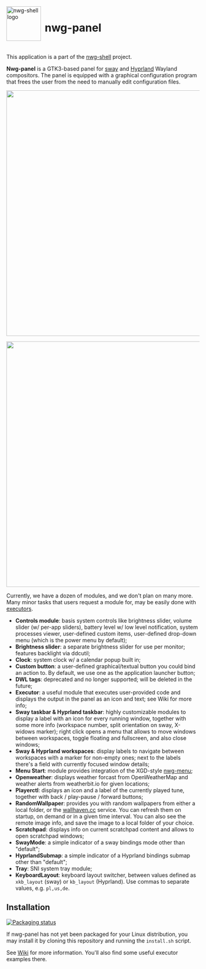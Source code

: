 <img src="https://github.com/nwg-piotr/nwg-panel/assets/20579136/36327f89-05b8-420d-998a-8f5f7d385545" width="90" style="margin-right:10px" align=left alt="nwg-shell logo">
<H1>nwg-panel</H1><br>

This application is a part of the [nwg-shell](https://nwg-piotr.github.io/nwg-shell) project.

**Nwg-panel** is a GTK3-based panel for [sway](https://github.com/swaywm/sway) and [Hyprland](https://github.com/hyprwm/Hyprland) 
Wayland compositors. The panel is equipped with a graphical configuration program that frees the user from the need to 
manually edit configuration files.

<img src="https://github.com/nwg-piotr/nwg-panel/assets/20579136/09866188-6819-4dfb-99df-40af53be859b" width=640><br>

<img src="https://github.com/nwg-piotr/nwg-panel/assets/20579136/1aeb8990-f355-4ba9-80e3-9aa2a46730ca" width=640><br>

Currently, we have a dozen of modules, and we don't plan on many more. Many minor tasks that users request a module for,
may be easily done with [executors](https://github.com/nwg-piotr/nwg-panel/wiki/modules:-Executor).

- **Controls module**: basis system controls like brightness slider, volume slider (w/ per-app sliders), battery 
level w/ low level notification, system processes viewer, user-defined custom items, user-defined drop-down menu 
(which is the power menu by default);
- **Brightness slider**: a separate brightness slider for use per monitor; features backlight via ddcutil;
- **Clock**: system clock w/ a calendar popup built in;
- **Custom button**: a user-defined graphical/textual button you could bind an action to. By default, we use one as the 
application launcher button;
- **DWL tags**: deprecated and no longer supported; will be deleted in the future;
- **Executor**: a useful module that executes user-provided code and displays the output in the panel as an icon and 
text; see Wiki for more info;
- **Sway taskbar & Hyprland taskbar**: highly customizable modules to display a label with an icon for every running 
window, together with some more info (workspace number, split orientation on sway, X-widows marker); right click opens 
a menu that allows to move windows between workspaces, toggle floating and fullscreen, and also close windows;
- **Sway & Hyprland workspaces**: display labels to navigate between workspaces with a marker for non-empty ones; next
to the labels there's a field with currently focused window details;
- **Menu Start**: module provides integration of the XGD-style [nwg-menu](https://github.com/nwg-piotr/nwg-menu);
- **Openweather**: displays weather forcast from OpenWeatherMap and weather alerts from weatherbit.io for given locations;
- **Playerctl**: displays an icon and a label of the currently played tune, together with back / play-pause / forward 
buttons;
- **RandomWallpaper**: provides you with random wallpapers from either a local folder, or the [wallhaven.cc](wallhaven.cc) service. You can refresh them on startup, on demand or in a given time interval. 
You can also see the remote image info, and save the image to a local folder of your choice.
- **Scratchpad**: displays info on current scratchpad content and allows to open scratchpad windows; 
- **SwayMode**: a simple indicator of a sway bindings mode other than "default";
- **HyprlandSubmap**: a simple indicator of a Hyprland bindings submap other than "default";
- **Tray**: SNI system tray module;
- **KeyboardLayout**: keyboard layout switcher, between values defined as `xkb_layout` (sway) or `kb_layout` (Hyprland).
Use commas to separate values, e.g. `pl,us,de`.

## Installation

[![Packaging status](https://repology.org/badge/vertical-allrepos/nwg-panel.svg)](https://repology.org/project/nwg-panel/versions)

If nwg-panel has not yet been packaged for your Linux distribution, you may install it by cloning this repository
and running the `install.sh` script.

See [Wiki](https://github.com/nwg-piotr/nwg-panel/wiki) for more information. You'll also find some useful executor examples there.
